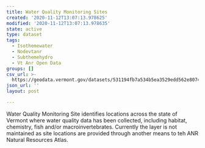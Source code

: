 ```yaml
---
title: Water Quality Monitoring Sites
created: '2020-11-12T13:07:13.978625'
modified: '2020-11-12T13:07:13.978635'
state: active
type: dataset
tags:
  - Isothemewater
  - Nodevtanr
  - Subthemehydro
  - Vt Anr Open Data
groups: []
csv_url: >-
  https://geodata.vermont.gov/datasets/531194fb7a534b5ea3529edd562e8074_162.csv?outSR=%7B%22latestWkid%22%3A32145%2C%22wkid%22%3A32145%7D
json_url: ''
layout: post

---
```

Water Quality Monitoring Site identifies locations across the state of Vermont where water quality data has been collected, including habitat, chemistry, fish and/or macroinvertebrates.  Currently the layer is not maintained as site locations are provided through another means to teh ANR Natural Resources Atlas.
